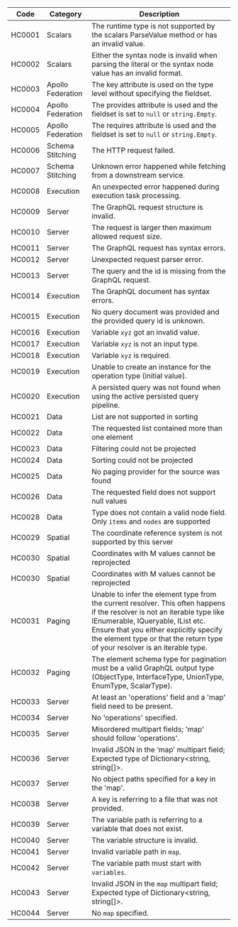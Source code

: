 | Code   | Category          | Description                                                                                                                              |
| ------ | ----------------- | ---------------------------------------------------------------------------------------------------------------------------------------- |
| HC0001 | Scalars           | The runtime type is not supported by the scalars ParseValue method or has an invalid value.                                              |
| HC0002 | Scalars           | Either the syntax node is invalid when parsing the literal or the syntax node value has an invalid format.                               |
| HC0003 | Apollo Federation | The key attribute is used on the type level without specifying the fieldset.                                                             |
| HC0004 | Apollo Federation | The provides attribute is used and the fieldset is set to `null` or `string.Empty`.                                                      |
| HC0005 | Apollo Federation | The requires attribute is used and the fieldset is set to `null` or `string.Empty`.                                                      |
| HC0006 | Schema Stitching  | The HTTP request failed.                                                                                                                 |
| HC0007 | Schema Stitching  | Unknown error happened while fetching from a downstream service.                                                                         |
| HC0008 | Execution         | An unexpected error happened during execution task processing.                                                                           |
| HC0009 | Server            | The GraphQL request structure is invalid.                                                                                                |
| HC0010 | Server            | The request is larger then maximum allowed request size.                                                                                 |
| HC0011 | Server            | The GraphQL request has syntax errors.                                                                                                   |
| HC0012 | Server            | Unexpected request parser error.                                                                                                         |
| HC0013 | Server            | The query and the id is missing from the GraphQL request.                                                                                |
| HC0014 | Execution         | The GraphQL document has syntax errors.                                                                                                  |
| HC0015 | Execution         | No query document was provided and the provided query id is unknown.                                                                     |
| HC0016 | Execution         | Variable `xyz` got an invalid value.                                                                                                     |
| HC0017 | Execution         | Variable `xyz` is not an input type.                                                                                                     |
| HC0018 | Execution         | Variable `xyz` is required.                                                                                                              |
| HC0019 | Execution         | Unable to create an instance for the operation type (initial value).                                                                     |
| HC0020 | Execution         | A persisted query was not found when using the active persisted query pipeline.                                                          |
| HC0021 | Data              | List are not supported in sorting                                                                                                        |
| HC0022 | Data              | The requested list contained more than one element                                                                                       |
| HC0023 | Data              | Filtering could not be projected                                                                                                         |
| HC0024 | Data              | Sorting could not be projected                                                                                                           |
| HC0025 | Data              | No paging provider for the source was found                                                                                              |
| HC0026 | Data              | The requested field does not support null values                                                                                         |
| HC0028 | Data              | Type does not contain a valid node field. Only `items` and `nodes` are supported                                                         |
| HC0029 | Spatial           | The coordinate reference system is not supported by this server                                                                          |
| HC0030 | Spatial           | Coordinates with M values cannot be reprojected                                                                                          |
| HC0030 | Spatial           | Coordinates with M values cannot be reprojected                                                                                          |
| HC0031 | Paging            | Unable to infer the element type from the current resolver. This often happens if the resolver is not an iterable type like IEnumerable, IQueryable, IList etc. Ensure that you either explicitly specify the element type or that the return type of your resolver is an iterable type.                                                                                                                                      |
| HC0032 | Paging            | The element schema type for pagination must be a valid GraphQL output type (ObjectType, InterfaceType, UnionType, EnumType, ScalarType). |
| HC0033 | Server            | At least an 'operations' field and a 'map' field need to be present.                                                                     |
| HC0034 | Server            | No 'operations' specified.                                                                                                               |
| HC0035 | Server            | Misordered multipart fields; 'map' should follow 'operations'.                                                                           |
| HC0036 | Server            | Invalid JSON in the ‘map’ multipart field; Expected type of Dictionary<string, string[]>.                                                |
| HC0037 | Server            | No object paths specified for a key in the 'map'.                                                                                        |
| HC0038 | Server            | A key is referring to a file that was not provided.                                                                                      |
| HC0039 | Server            | The variable path is referring to a variable that does not exist.                                                                        |
| HC0040 | Server            | The variable structure is invalid.                                                                                                       |
| HC0041 | Server            | Invalid variable path in `map`.                                                                                                          |
| HC0042 | Server            | The variable path must start with `variables`.                                                                                           |
| HC0043 | Server            | Invalid JSON in the `map` multipart field; Expected type of Dictionary<string, string[]>.                                                |
| HC0044 | Server            | No `map` specified.                                                                                                                      |